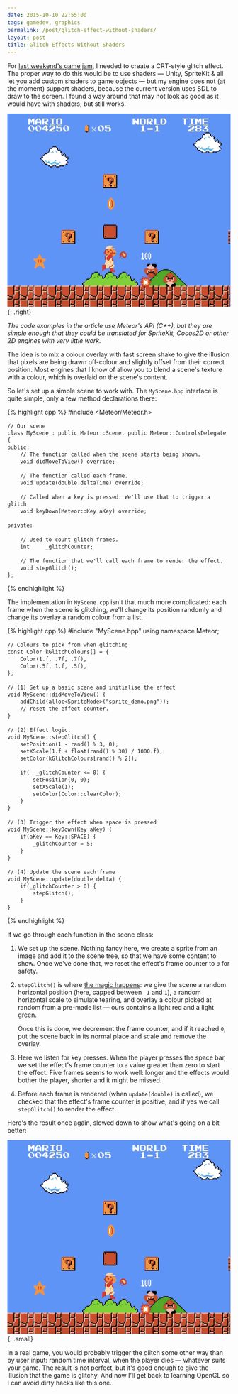 ```yaml
---
date: 2015-10-10 22:55:00
tags: gamedev, graphics
permalink: /post/glitch-effect-without-shaders/
layout: post
title: Glitch Effects Without Shaders
---
```


For [last weekend's game jam](/post/double-jam-postmortem/), I needed to create a CRT-style glitch effect. The proper way to do this would be to use shaders — Unity, SpriteKit & all let you add custom shaders to game objects — but my engine does not (at the moment) support shaders, because the current version uses SDL to draw to the screen. I found a way around that may not look as good as it would have with shaders, but still works.

![Glitch in Slow Motion](/static/media/2015/10/glitch-fullspeed.gif){: .right}

_The code examples in the article use Meteor's API (C++), but they are simple enough that they could be translated for SpriteKit, Cocos2D or other 2D engines with very little work._

The idea is to mix a colour overlay with fast screen shake to give the illusion that pixels are being drawn off-colour and slightly offset from their correct position. Most engines that I know of allow you to blend a scene's texture with a colour, which is overlaid on the scene's content.

So let's set up a simple scene to work with. The `MyScene.hpp` interface is quite simple, only a few method declarations there:

{% highlight cpp %}
    #include <Meteor/Meteor.h>

    // Our scene
    class MyScene : public Meteor::Scene, public Meteor::ControlsDelegate {
    public:
        // The function called when the scene starts being shown.
        void didMoveToView() override;
        
        // The function called each frame.
        void update(double deltaTime) override;
    
        // Called when a key is pressed. We'll use that to trigger a glitch
        void keyDown(Meteor::Key aKey) override;
    
    private:
    
        // Used to count glitch frames.
        int     _glitchCounter;
    
        // The function that we'll call each frame to render the effect.
        void stepGlitch();
    };
{% endhighlight %}

The implementation in `MyScene.cpp` isn't that much more complicated: each frame when the scene is glitching, we'll change its position randomly and change its overlay a random colour from a list.

{% highlight cpp %}
    #include "MyScene.hpp"
    using namespace Meteor;
    
    // Colours to pick from when glitching
    const Color kGlitchColours[] = {
        Color(1.f, .7f, .7f),
        Color(.5f, 1.f, .5f),
    };
    
    // (1) Set up a basic scene and initialise the effect
    void MyScene::didMoveToView() {
        addChild(alloc<SpriteNode>("sprite_demo.png"));
        // reset the effect counter.
    }
    
    // (2) Effect logic.
    void MyScene::stepGlitch() {
        setPosition(1 - rand() % 3, 0);
        setXScale(1.f + float(rand() % 30) / 1000.f);
        setColor(kGlitchColours[rand() % 2]);
    
        if(--_glitchCounter <= 0) {
            setPosition(0, 0);
            setXScale(1);
            setColor(Color::clearColor);
        }
    }
    
    // (3) Trigger the effect when space is pressed
    void MyScene::keyDown(Key aKey) {
        if(aKey == Key::SPACE) {
            _glitchCounter = 5;
        }
    }
    
    // (4) Update the scene each frame
    void MyScene::update(double delta) {
        if(_glitchCounter > 0) {
            stepGlitch();
        }
    }
{% endhighlight %}

If we go through each function in the scene class:

1. We set up the scene. Nothing fancy here, we create a sprite from an image and add it to the scene
tree, so that we have some content to show. Once we've done that, we reset the effect's frame counter to `0` for safety.

2. `stepGlitch()` is where [the magic happens](https://www.youtube.com/watch?v=NVl8o85YGNE&t=15m09s): we give the scene a random horizontal position (here, capped between `-1` and `1`), a random horizontal scale to simulate tearing, and overlay a colour picked at random from a pre-made list — ours contains a light red and a light green.
    
    Once this is done, we decrement the frame counter, and if it reached `0`, put the scene back in its normal place and scale and remove the overlay. 

3. Here we listen for key presses. When the player presses the space bar, we set the effect's frame counter to a value greater than zero to start the effect. Five frames seems to work well: longer and the effects would bother the player, shorter and it might be missed.

4. Before each frame is rendered (when `update(double)` is called), we checked that the effect's frame counter is positive, and if yes we call `stepGlitch()` to render the effect.

Here's the result once again, slowed down to show what's going on a bit better:

![Glitch in Slow Motion](/static/media/2015/10/glitch-slowmo.gif){: .small}

In a real game, you would probably trigger the glitch some other way than by user input: random time interval, when the player dies — whatever suits your game. The result is not perfect, but it's good enough to give the illusion that the game is glitchy. And now I'll get back to learning OpenGL so I can avoid dirty hacks like this one.